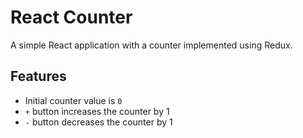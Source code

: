 # React Counter

A simple React application with a counter implemented using Redux.

## Features
- Initial counter value is `0`
- `+` button increases the counter by 1
- `-` button decreases the counter by 1
